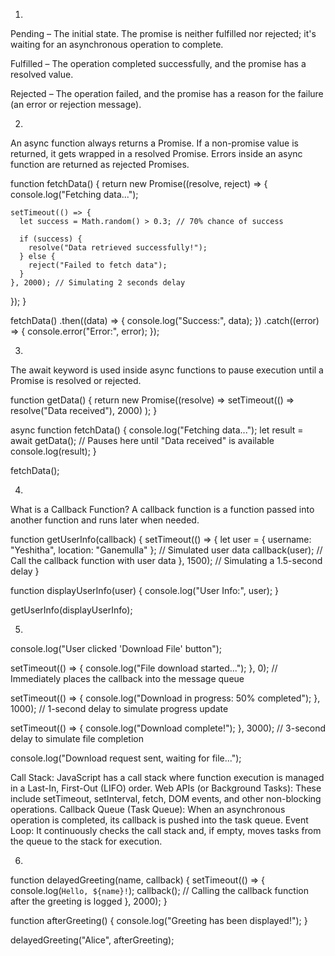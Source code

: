 1)
Pending – 
The initial state. The promise is neither fulfilled nor rejected; it's waiting for an asynchronous operation to complete.

Fulfilled – 
The operation completed successfully, and the promise has a resolved value.

Rejected – 
The operation failed, and the promise has a reason for the failure (an error or rejection message).

2)
An async function always returns a Promise.
If a non-promise value is returned, it gets wrapped in a resolved Promise.
Errors inside an async function are returned as rejected Promises.

function fetchData() {
  return new Promise((resolve, reject) => {
    console.log("Fetching data...");

    setTimeout(() => {
      let success = Math.random() > 0.3; // 70% chance of success

      if (success) {
        resolve("Data retrieved successfully!");
      } else {
        reject("Failed to fetch data");
      }
    }, 2000); // Simulating 2 seconds delay
  });
}

fetchData()
  .then((data) => {
    console.log("Success:", data);
  })
  .catch((error) => {
    console.error("Error:", error);
  });


3)
The await keyword is used inside async functions to pause execution until a Promise is resolved or rejected.

function getData() {
  return new Promise((resolve) =>
    setTimeout(() => resolve("Data received"), 2000)
  );
}

async function fetchData() {
  console.log("Fetching data...");
  let result = await getData(); // Pauses here until "Data received" is available
  console.log(result);
}

fetchData();

4)
What is a Callback Function?
A callback function is a function passed into another function and runs later when needed.

function getUserInfo(callback) {
  setTimeout(() => {
    let user = { username: "Yeshitha", location: "Ganemulla" }; // Simulated user data
    callback(user); // Call the callback function with user data
  }, 1500); // Simulating a 1.5-second delay
}

function displayUserInfo(user) {
  console.log("User Info:", user);
}

getUserInfo(displayUserInfo);

5)
console.log("User clicked 'Download File' button");

setTimeout(() => {
  console.log("File download started...");
}, 0); // Immediately places the callback into the message queue

setTimeout(() => {
  console.log("Download in progress: 50% completed");
}, 1000); // 1-second delay to simulate progress update

setTimeout(() => {
  console.log("Download complete!");
}, 3000); // 3-second delay to simulate file completion

console.log("Download request sent, waiting for file...");

Call Stack: JavaScript has a call stack where function execution is managed in a Last-In, First-Out (LIFO) order.
Web APIs (or Background Tasks): These include setTimeout, setInterval, fetch, DOM events, and other non-blocking operations.
Callback Queue (Task Queue): When an asynchronous operation is completed, its callback is pushed into the task queue.
Event Loop: It continuously checks the call stack and, if empty, moves tasks from the queue to the stack for execution.


6)
function delayedGreeting(name, callback) {
  setTimeout(() => {
    console.log(`Hello, ${name}!`);
    callback();  // Calling the callback function after the greeting is logged
  }, 2000);
}

function afterGreeting() {
  console.log("Greeting has been displayed!");
}

delayedGreeting("Alice", afterGreeting);




